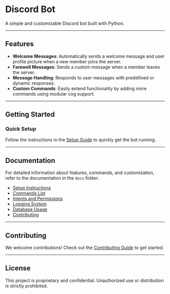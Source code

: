# **Discord Bot**  
A simple and customizable Discord bot built with Python.

---

## **Features**  
- **Welcome Messages**: Automatically sends a welcome message and user profile picture when a new member joins the server.  
- **Farewell Messages**: Sends a custom message when a member leaves the server.  
- **Message Handling**: Responds to user messages with predefined or dynamic responses.  
- **Custom Commands**: Easily extend functionality by adding more commands using modular cog support.  

---

## **Getting Started**

### **Quick Setup**
Follow the instructions in the [Setup Guide](docs/setup.md) to quickly get the bot running.

---

## **Documentation**

For detailed information about features, commands, and customization, refer to the documentation in the `docs` folder:

- [Setup Instructions](docs/setup.md)
- [Commands List](docs/commands.md)
- [Intents and Permissions](docs/intents.md)
- [Logging System](docs/logging.md)
- [Database Usage](docs/database.md)
- [Contributing](docs/contributing.md)

---

## **Contributing**
We welcome contributions! Check out the [Contributing Guide](docs/contributing.md) to get started.

---

## **License**
This project is proprietary and confidential. Unauthorized use or distribution is strictly prohibited.
